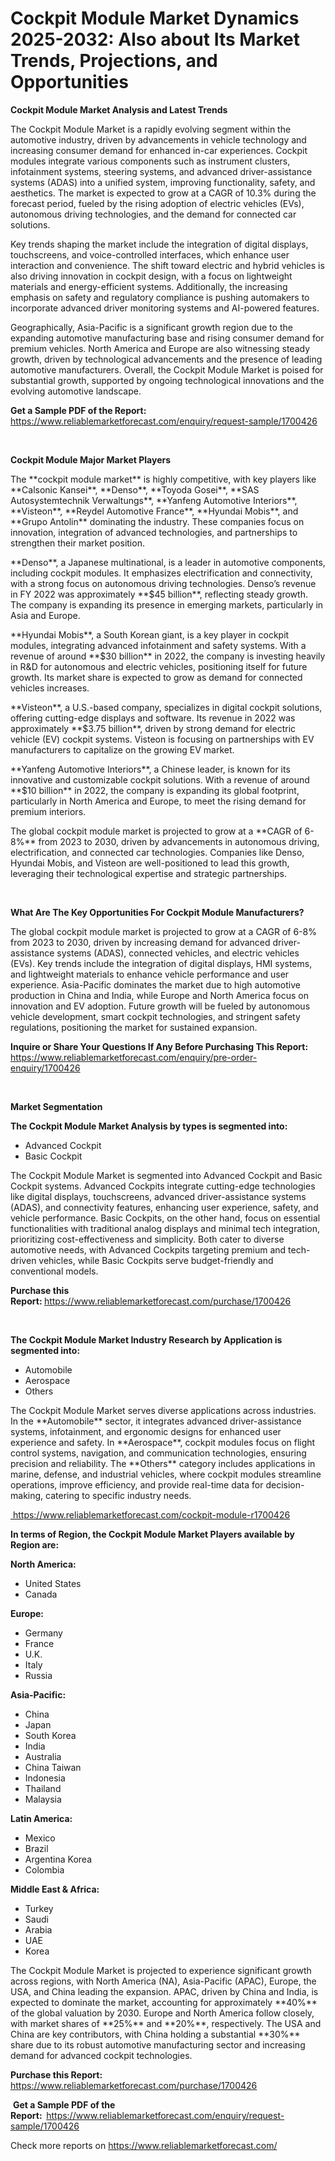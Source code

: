 <p><h1>Cockpit Module Market Dynamics 2025-2032: Also about Its Market Trends, Projections, and Opportunities</h1></p><p><strong>Cockpit Module Market Analysis and Latest Trends</strong></p>
<p><p>The Cockpit Module Market is a rapidly evolving segment within the automotive industry, driven by advancements in vehicle technology and increasing consumer demand for enhanced in-car experiences. Cockpit modules integrate various components such as instrument clusters, infotainment systems, steering systems, and advanced driver-assistance systems (ADAS) into a unified system, improving functionality, safety, and aesthetics. The market is expected to grow at a CAGR of 10.3% during the forecast period, fueled by the rising adoption of electric vehicles (EVs), autonomous driving technologies, and the demand for connected car solutions.</p><p>Key trends shaping the market include the integration of digital displays, touchscreens, and voice-controlled interfaces, which enhance user interaction and convenience. The shift toward electric and hybrid vehicles is also driving innovation in cockpit design, with a focus on lightweight materials and energy-efficient systems. Additionally, the increasing emphasis on safety and regulatory compliance is pushing automakers to incorporate advanced driver monitoring systems and AI-powered features.</p><p>Geographically, Asia-Pacific is a significant growth region due to the expanding automotive manufacturing base and rising consumer demand for premium vehicles. North America and Europe are also witnessing steady growth, driven by technological advancements and the presence of leading automotive manufacturers. Overall, the Cockpit Module Market is poised for substantial growth, supported by ongoing technological innovations and the evolving automotive landscape.</p></p>
<p><strong>Get a Sample PDF of the Report:&nbsp;</strong> <a href="https://www.reliablemarketforecast.com/enquiry/request-sample/1700426?utm_campaign=1134&utm_medium=2&utm_source=Github&utm_content=ia&utm_term=22012025&utm_id=cockpit-module">https://www.reliablemarketforecast.com/enquiry/request-sample/1700426</a></p>
<p>&nbsp;</p>
<p><strong>Cockpit Module Major Market Players</strong></p>
<p><p>The **cockpit module market** is highly competitive, with key players like **Calsonic Kansei**, **Denso**, **Toyoda Gosei**, **SAS Autosystemtechnik Verwaltungs**, **Yanfeng Automotive Interiors**, **Visteon**, **Reydel Automotive France**, **Hyundai Mobis**, and **Grupo Antolin** dominating the industry. These companies focus on innovation, integration of advanced technologies, and partnerships to strengthen their market position.</p><p>**Denso**, a Japanese multinational, is a leader in automotive components, including cockpit modules. It emphasizes electrification and connectivity, with a strong focus on autonomous driving technologies. Denso’s revenue in FY 2022 was approximately **$45 billion**, reflecting steady growth. The company is expanding its presence in emerging markets, particularly in Asia and Europe.</p><p>**Hyundai Mobis**, a South Korean giant, is a key player in cockpit modules, integrating advanced infotainment and safety systems. With a revenue of around **$30 billion** in 2022, the company is investing heavily in R&D for autonomous and electric vehicles, positioning itself for future growth. Its market share is expected to grow as demand for connected vehicles increases.</p><p>**Visteon**, a U.S.-based company, specializes in digital cockpit solutions, offering cutting-edge displays and software. Its revenue in 2022 was approximately **$3.75 billion**, driven by strong demand for electric vehicle (EV) cockpit systems. Visteon is focusing on partnerships with EV manufacturers to capitalize on the growing EV market.</p><p>**Yanfeng Automotive Interiors**, a Chinese leader, is known for its innovative and customizable cockpit solutions. With a revenue of around **$10 billion** in 2022, the company is expanding its global footprint, particularly in North America and Europe, to meet the rising demand for premium interiors.</p><p>The global cockpit module market is projected to grow at a **CAGR of 6-8%** from 2023 to 2030, driven by advancements in autonomous driving, electrification, and connected car technologies. Companies like Denso, Hyundai Mobis, and Visteon are well-positioned to lead this growth, leveraging their technological expertise and strategic partnerships.</p></p>
<p>&nbsp;</p>
<p><strong>What Are The Key Opportunities For Cockpit Module Manufacturers?</strong></p>
<p><p>The global cockpit module market is projected to grow at a CAGR of 6-8% from 2023 to 2030, driven by increasing demand for advanced driver-assistance systems (ADAS), connected vehicles, and electric vehicles (EVs). Key trends include the integration of digital displays, HMI systems, and lightweight materials to enhance vehicle performance and user experience. Asia-Pacific dominates the market due to high automotive production in China and India, while Europe and North America focus on innovation and EV adoption. Future growth will be fueled by autonomous vehicle development, smart cockpit technologies, and stringent safety regulations, positioning the market for sustained expansion.</p></p>
<p><strong>Inquire or Share Your Questions If Any Before Purchasing This Report:</strong> <a href="https://www.reliablemarketforecast.com/enquiry/pre-order-enquiry/1700426?utm_campaign=1134&utm_medium=2&utm_source=Github&utm_content=ia&utm_term=22012025&utm_id=cockpit-module">https://www.reliablemarketforecast.com/enquiry/pre-order-enquiry/1700426</a></p>
<p>&nbsp;</p>
<p><strong>Market Segmentation</strong></p>
<p><strong>The Cockpit Module Market Analysis by types is segmented into:</strong></p>
<p><ul><li>Advanced Cockpit</li><li>Basic Cockpit</li></ul></p>
<p><p>The Cockpit Module Market is segmented into Advanced Cockpit and Basic Cockpit systems. Advanced Cockpits integrate cutting-edge technologies like digital displays, touchscreens, advanced driver-assistance systems (ADAS), and connectivity features, enhancing user experience, safety, and vehicle performance. Basic Cockpits, on the other hand, focus on essential functionalities with traditional analog displays and minimal tech integration, prioritizing cost-effectiveness and simplicity. Both cater to diverse automotive needs, with Advanced Cockpits targeting premium and tech-driven vehicles, while Basic Cockpits serve budget-friendly and conventional models.</p></p>
<p><strong>Purchase this Report:&nbsp;</strong><a href="https://www.reliablemarketforecast.com/purchase/1700426?utm_campaign=1134&utm_medium=2&utm_source=Github&utm_content=ia&utm_term=22012025&utm_id=cockpit-module">https://www.reliablemarketforecast.com/purchase/1700426</a></p>
<p>&nbsp;</p>
<p><strong>The Cockpit Module Market Industry Research by Application is segmented into:</strong></p>
<p><ul><li>Automobile</li><li>Aerospace</li><li>Others</li></ul></p>
<p><p>The Cockpit Module Market serves diverse applications across industries. In the **Automobile** sector, it integrates advanced driver-assistance systems, infotainment, and ergonomic designs for enhanced user experience and safety. In **Aerospace**, cockpit modules focus on flight control systems, navigation, and communication technologies, ensuring precision and reliability. The **Others** category includes applications in marine, defense, and industrial vehicles, where cockpit modules streamline operations, improve efficiency, and provide real-time data for decision-making, catering to specific industry needs.</p></p>
<p><a href="https://www.reliablemarketforecast.com/cockpit-module-r1700426?utm_campaign=1134&utm_medium=2&utm_source=Github&utm_content=ia&utm_term=22012025&utm_id=cockpit-module">&nbsp;https://www.reliablemarketforecast.com/cockpit-module-r1700426</a></p>
<p><strong>In terms of Region, the Cockpit Module Market Players available by Region are:</strong></p>
<p>
    <p> <strong> North America: </strong>
        <ul>
            <li>United States</li>
            <li>Canada</li>
        </ul>
        </p> 
    <p> <strong> Europe: </strong>
        <ul>
            <li>Germany</li>
            <li>France</li>
            <li>U.K.</li>
            <li>Italy</li>
            <li>Russia</li>
        </ul>
        </p> 
    <p> <strong> Asia-Pacific: </strong>
        <ul>
            <li>China</li>
            <li>Japan</li>
            <li>South Korea</li>
            <li>India</li>
            <li>Australia</li>
            <li>China Taiwan</li>
            <li>Indonesia</li>
            <li>Thailand</li>
            <li>Malaysia</li>
        </ul>
        </p> 
    <p> <strong> Latin America: </strong>
        <ul>
            <li>Mexico</li>
            <li>Brazil</li>
            <li>Argentina Korea</li>
            <li>Colombia</li>
        </ul>
        </p> 
    <p> <strong> Middle East & Africa: </strong>
        <ul>
            <li>Turkey</li>
            <li>Saudi</li>
            <li>Arabia</li>
            <li>UAE</li>
            <li>Korea</li>
        </ul>
    </p>
    </p>
<p><p>The Cockpit Module Market is projected to experience significant growth across regions, with North America (NA), Asia-Pacific (APAC), Europe, the USA, and China leading the expansion. APAC, driven by China and India, is expected to dominate the market, accounting for approximately **40%** of the global valuation by 2030. Europe and North America follow closely, with market shares of **25%** and **20%**, respectively. The USA and China are key contributors, with China holding a substantial **30%** share due to its robust automotive manufacturing sector and increasing demand for advanced cockpit technologies.</p></p>
<p><strong>Purchase this Report: </strong><a href="https://www.reliablemarketforecast.com/purchase/1700426?utm_campaign=1134&utm_medium=2&utm_source=Github&utm_content=ia&utm_term=22012025&utm_id=cockpit-module">https://www.reliablemarketforecast.com/purchase/1700426</a></p>
<p>&nbsp;<strong>Get a Sample PDF of the Report:&nbsp;&nbsp;</strong><a href="https://www.reliablemarketforecast.com/enquiry/request-sample/1700426?utm_campaign=1134&utm_medium=2&utm_source=Github&utm_content=ia&utm_term=22012025&utm_id=cockpit-module">https://www.reliablemarketforecast.com/enquiry/request-sample/1700426</a></p>
<p><strong></strong></p>
<p>Check more reports on <a href="https://www.reliablemarketforecast.com/?utm_campaign=1134&utm_medium=2&utm_source=Github&utm_content=ia&utm_term=22012025&utm_id=cockpit-module">https://www.reliablemarketforecast.com/</a></p>